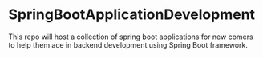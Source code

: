 # SpringBootApplicationDevelopment
This repo will host a collection of spring boot applications for new comers to help them ace in backend development using Spring Boot framework.
